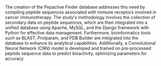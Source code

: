 The creation of the Pepactive Finder database addresses this need by compiling peptide sequences associated with immune receptors involved in cancer immunotherapy. The study's methodology involves the collection of secondary data on peptide sequences, which are then integrated into a unified database using Apache, MySQL, and the Django framework with Python for effective data management. Furthermore, bioinformatics tools such as BLAST, Protparam, and PDB Builder are integrated into the database to enhance its analytical capabilities. Additionally, a Convolutional Neural Network (CNN) model is developed and trained on pre-processed peptide sequence data to predict bioactivity, optimizing parameters for accuracy
